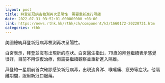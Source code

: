 ```yaml
---
layout: post
title: 拜登新冠病毒檢測再次呈陽性　需要重新進行隔離
date: 2022-07-31 03:52:01.000000000 +08:00
link: https://news.rthk.hk/rthk/ch/component/k2/1660172-20220731.htm
categories: rthk
---
```


美國總統拜登新冠病毒檢測再次呈陽性。

白宮表示，拜登並沒有出現新的症狀。白宮醫生指出，79歲的拜登繼續表示感覺很好，目前不用恢復治療，但需要繼續觀察並重新進入隔離。

拜登約一星期前首次確診感染新冠病毒，出現流鼻涕、喉嚨痛、疲勞等症狀。他隔離期間，服用新冠口服藥。
